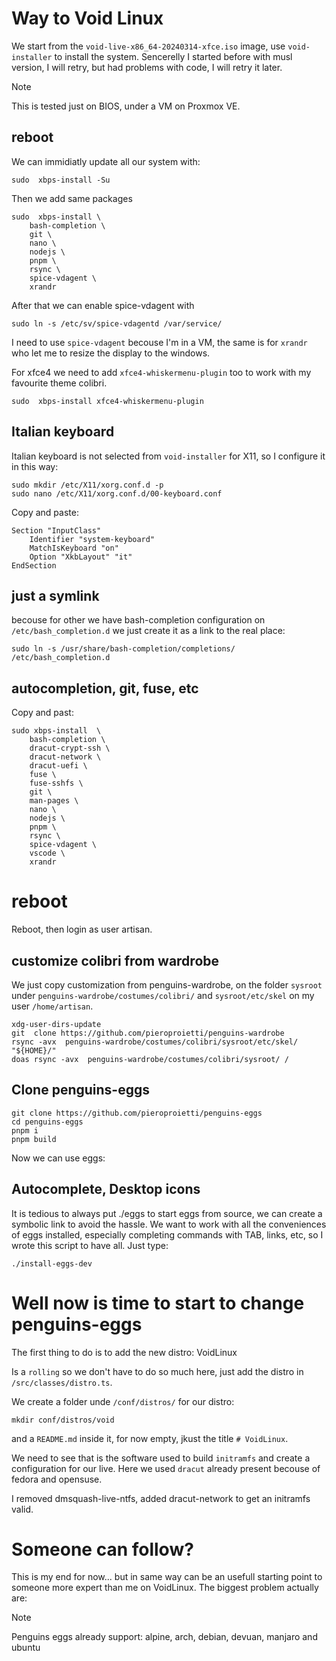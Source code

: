 # Way to Void Linux
We start from the `void-live-x86_64-20240314-xfce.iso` image, use `void-installer` to install the system. Sencerelly I started before with musl version, I will retry, but had problems with code, I will retry it later.

> [!NOTE]
> This is tested just on BIOS, under a VM on Proxmox VE.

## reboot
We can immidiatly update all our system with:
``` 
sudo  xbps-install -Su
```

Then we add same packages
``` 
sudo  xbps-install \
    bash-completion \
    git \
    nano \
    nodejs \
    pnpm \
    rsync \
    spice-vdagent \
    xrandr 
``` 

After that we can enable spice-vdagent with
``` 
sudo ln -s /etc/sv/spice-vdagentd /var/service/
``` 
I need to use `spice-vdagent` becouse I'm in a VM, the same is for `xrandr` who let me to resize the display to the windows. 

For xfce4 we need to add `xfce4-whiskermenu-plugin` too to work with my favourite theme colibri.
``` 
sudo  xbps-install xfce4-whiskermenu-plugin
``` 

## Italian keyboard
Italian keyboard is not selected from `void-installer` for X11, so I configure it in this way:

```
sudo mkdir /etc/X11/xorg.conf.d -p
sudo nano /etc/X11/xorg.conf.d/00-keyboard.conf
```

Copy and paste:
```
Section "InputClass"
    Identifier "system-keyboard"
    MatchIsKeyboard "on"
    Option "XkbLayout" "it"
EndSection
```

## just a symlink
becouse for other we have bash-completion configuration on `/etc/bash_completion.d` we just create it as a link to the real place:

```
sudo ln -s /usr/share/bash-completion/completions/ /etc/bash_completion.d
```

## autocompletion, git, fuse, etc

Copy and past:
```
sudo xbps-install  \
    bash-completion \
    dracut-crypt-ssh \
    dracut-network \
    dracut-uefi \
    fuse \
    fuse-sshfs \
    git \
    man-pages \
    nano \
    nodejs \
    pnpm \
    rsync \
    spice-vdagent \
    vscode \
    xrandr 
```

# reboot
Reboot, then login as user artisan.


## customize colibri from wardrobe
We just copy customization from penguins-wardrobe, on the folder `sysroot` under `penguins-wardrobe/costumes/colibri/` and `sysroot/etc/skel` on my user `/home/artisan`.

```
xdg-user-dirs-update
git  clone https://github.com/pieroproietti/penguins-wardrobe
rsync -avx  penguins-wardrobe/costumes/colibri/sysroot/etc/skel/ "${HOME}/"
doas rsync -avx  penguins-wardrobe/costumes/colibri/sysroot/ /

```

## Clone penguins-eggs
```
git clone https://github.com/pieroproietti/penguins-eggs
cd penguins-eggs
pnpm i
pnpm build

```

Now we can use eggs:

## Autocomplete, Desktop icons
It is tedious to always put ./eggs to start eggs from source, we can create a symbolic link to avoid the hassle.  We want to work with all the conveniences of eggs installed, especially completing commands with TAB, links, etc, so I wrote this script to have all. Just type:

```
./install-eggs-dev

```

# Well now is time to start to change penguins-eggs
The first thing to do is to add the new distro: VoidLinux

Is a `rolling` so we don't have to do so much here, just add the distro in `/src/classes/distro.ts`.

We create a folder unde `/conf/distros/` for our distro:
```
mkdir conf/distros/void
```
and a `README.md` inside it, for now empty, jkust the title `# VoidLinux`.


We need to see that is the software used to build `initramfs` and create a configuration for our live. Here we used `dracut` already present becouse of fedora and opensuse.

I removed dmsquash-live-ntfs, added dracut-network to get an initramfs valid.


# Someone can follow? 
This is my end for now... but in same way can be an usefull starting point to someone more expert than me on VoidLinux. The biggest problem actually are: 

> [!NOTE]
> Penguins eggs already support: alpine, arch, debian, devuan, manjaro and ubuntu


